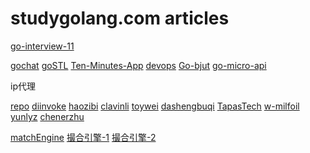 # studygolang.com articles

[go-interview-11](https://mp.weixin.qq.com/s?__biz=MzI2MDA1MTcxMg==&mid=500983295&idx=1&sn=37ef907efb6d8a7bd3b82b98d84070ad&chksm=724743904530ca861faec3b3172edf176468f4773e3ef6f08cb94c73e0d8517e6f115387d8d1&mpshare=1&scene=1&srcid=1116ivfN1p34cdqpqgz0Rg4D&sharer_sharetime=1573873721091&sharer_shareid=be082b9b55860bca135c279cbeb97d77&key=b84ee3589849589977259508fbd9c1904b2297a5d2d856ca33c7fe772901660d90cc3f80bcebee5e92b1fafc463d8470d6774600185ed1328c885d65ce17cbe8fa85f92cd5d79870fecf43bd5239fb17&ascene=1&uin=MjYyMTk4OTk4NA%3D%3D&devicetype=Windows+10&version=62070158&lang=zh_CN&pass_ticket=JImzgQmuk0hEOlNuPnmJcDktxWkDr%2FjyAiAUvI5bZdd2UKZdTuUeSfJAXihXzFMm)

[gochat](https://github.com/LockGit/gochat)
[goSTL](https://studygolang.com/articles/24468#reply0)
[Ten-Minutes-App](https://github.com/lotteryjs/Ten-Minutes-App)
[devops](https://studygolang.com/articles/24676#reply0)
[Go-bjut](https://github.com/YahuiAn/Go-bjut)
[go-micro-api](https://github.com/wyanlord/go-micro-api)

ip代理

[repo](https://github.com/search?utf8=%E2%9C%93&q=proxy+pool&type=)
[diinvoke](https://github.com/diinvoke/proxy-pool)
[haozibi](https://github.com/haozibi/ProxyPool)
[clavinli](https://github.com/clavinli/ProxyPool)
[toywei](https://github.com/toywei/ProxyPool)
[dashengbuqi](https://github.com/dashengbuqi/proxypool)
[TapasTech](https://github.com/TapasTech/ip-pool)
[w-milfoil](https://github.com/w-milfoil/ip-proxy-pools)
[yunlyz](https://github.com/yunlyz/tirion)
[chenerzhu](https://github.com/chenerzhu/proxy-pool)

[matchEngine](https://github.com/viabtc/viabtc_exchange_server)
[撮合引擎-1](https://studygolang.com/articles/24724?fr=sidebar)
[撮合引擎-2](https://mp.weixin.qq.com/s?__biz=MzA5OTI1NDE0Mw==&mid=2652493969&idx=1&sn=c55e5fa3fe1953c2d72b85d9959ef10b&chksm=8b685281bc1fdb9701e8f006d43569dd6a094866f0f74afc496b3906d8e08a65898a42ed8c87&mpshare=1&scene=1&srcid=&sharer_sharetime=1574056639555&sharer_shareid=be082b9b55860bca135c279cbeb97d77&pass_ticket=Zdl2Jc7fygw4JI94BW16kjkEJGcAW3H2LUdGae39SvAhH7%2FSd42hlHPa%2FiYxQV0n#rd)
